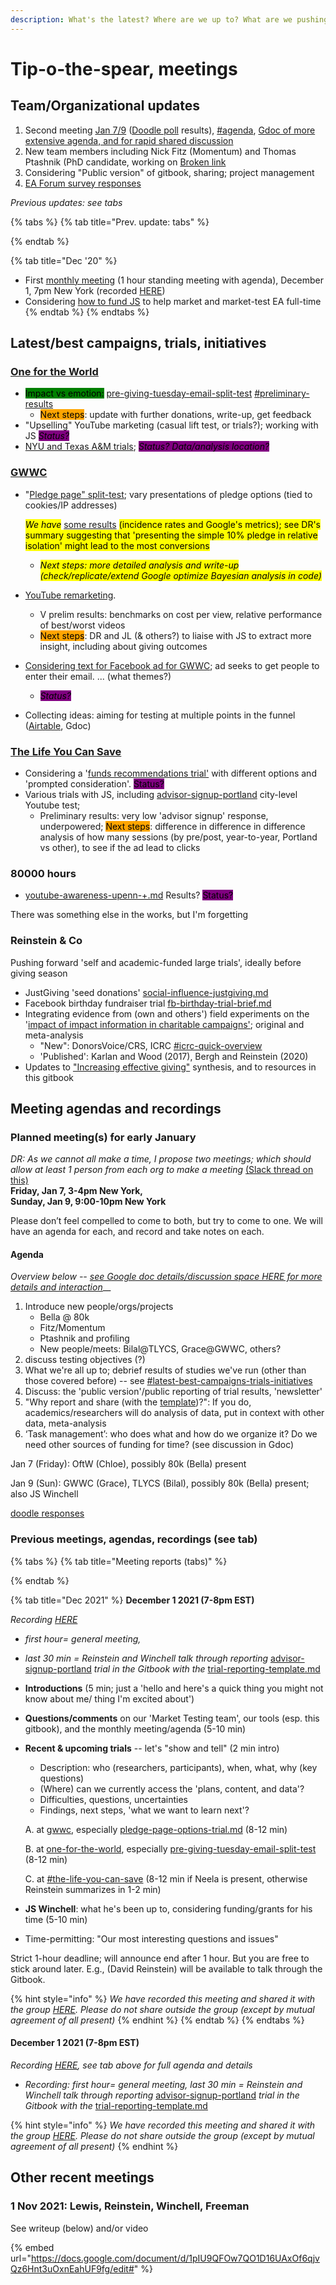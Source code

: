 ```yaml
---
description: What's the latest? Where are we up to? What are we pushing on now?
---
```


# Tip-o-the-spear, meetings

## Team/Organizational updates

1. Second meeting [Jan 7/9](tip-o-the-spear.md#planned-meeting-s-for-early-january) ([Doodle poll](https://doodle.com/poll/zbkiiikfia99bbtc) results), [#agenda](tip-o-the-spear.md#agenda "mention"), [Gdoc of more extensive agenda, and for rapid shared discussion](https://docs.google.com/document/d/1WCvQq7HEHDzJ\_DcvejzM9Y67hFr9UHYaBXVY260Dlj4/edit#)
2. New team members including Nick Fitz (Momentum) and Thomas Ptashnik (PhD candidate, working on [Broken link](broken-reference "mention")&#x20;
3. Considering "Public version" of gitbook, sharing; project management
4. [EA Forum survey responses](https://airtable.com/shrzLOHLVfB2hW7TV)



_Previous updates: see tabs_

{% tabs %}
{% tab title="Prev. update: tabs" %}

{% endtab %}

{% tab title="Dec '20" %}


* First [monthly meeting](https://docs.google.com/document/d/1pIU9QFOw7QO1D16UAxOf6qjvQz6Hnt3uOxnEahUF9fg/edit#heading=h.31ssdq6stkkt) (1 hour standing meeting with agenda), December 1, 7pm New York (recorded [HERE](tip-o-the-spear.md#team-organizational-updates))
* Considering [how to fund JS](https://docs.google.com/document/d/1pIU9QFOw7QO1D16UAxOf6qjvQz6Hnt3uOxnEahUF9fg/edit#heading=h.31ssdq6stkkt) to help market and market-test EA full-time
{% endtab %}
{% endtabs %}

## Latest/best campaigns, trials, initiatives

### [One for the World](tip-o-the-spear.md#oftw)

* <mark style="background-color:green;">Impact vs emotion:</mark> [pre-giving-tuesday-email-split-test](contexts-and-environments-for-testing/one-for-the-world/pre-giving-tuesday-email-split-test/ "mention") [#preliminary-results](contexts-and-environments-for-testing/one-for-the-world/pre-giving-tuesday-email-split-test/#preliminary-results "mention")
  * <mark style="background-color:orange;">Next steps</mark>: update with further donations, write-up, get feedback
* "Upselling" YouTube marketing (casual lift test, or trials?); working with JS _<mark style="background-color:purple;">Status?</mark>_
* [NYU and Texas A\&M trials](contexts-and-environments-for-testing/one-for-the-world/#ongoing-completed-experiments); _<mark style="background-color:purple;">Status? Data/analysis location?</mark>_

### [GWWC](tip-o-the-spear.md#gwwc)

*   "[Pledge page" split-test](contexts-and-environments-for-testing/gwwc/pledge-page-options-trial.md#general-idea-main-hypothesis); vary presentations of pledge options (tied to cookies/IP addresses)

    _<mark style="background-color:yellow;">We have</mark>_ [some results](contexts-and-environments-for-testing/gwwc/pledge-page-options-trial.md#ex-post-reporting-results-brief) <mark style="background-color:yellow;">(incidence rates and Google's metrics); see DR's summary suggesting that 'presenting the simple 10% pledge in relative isolation' might lead to the most conversions</mark>

    * _<mark style="background-color:yellow;">Next steps: more detailed analysis and write-up (check/replicate/extend Google optimize Bayesian analysis in code)</mark>_
* [YouTube remarketing](contexts-and-environments-for-testing/gwwc/youtube-remarketing.md).&#x20;
  * V prelim results: benchmarks on cost per view, relative performance of best/worst videos &#x20;
  * <mark style="background-color:orange;">Next steps</mark>: DR and JL (& others?) to liaise with JS to extract more insight, including about giving outcomes
* [Considering text for Facebook ad for GWWC](contexts-and-environments-for-testing/gwwc/facebook-ads-gwwc.md); ad seeks to get people to enter their email. ... (what themes?)
  * _<mark style="background-color:purple;">Status?</mark>_
* Collecting ideas: aiming for testing at multiple points in the funnel ([Airtable](https://airtable.com/shrUGJuhyxrKGMEUm), Gdoc)



### [The Life You Can Save](contexts-and-environments-for-testing/tlycs/)

* Considering a '[funds recommendations trial'](contexts-and-environments-for-testing/tlycs/funds-recommendations-trial.md) with different options and 'prompted consideration'. <mark style="background-color:purple;">Status?</mark>
* Various trials with JS, including [advisor-signup-portland](contexts-and-environments-for-testing/tlycs/advisor-signup-portland/ "mention") city-level Youtube test;&#x20;
  * Preliminary results: very low 'advisor signup' response, underpowered; <mark style="background-color:orange;">Next steps</mark>: difference  in difference in difference analysis of how many sessions (by pre/post, year-to-year, Portland vs other), to see if the ad lead to clicks

### 80000 hours

* [youtube-awareness-upenn-+.md](contexts-and-environments-for-testing/80000-hours/youtube-awareness-upenn-+.md "mention") Results? <mark style="background-color:purple;">Status?</mark>

There was something else in the works, but I'm forgetting



### Reinstein & Co

Pushing forward 'self and academic-funded large trials', ideally before giving season

* JustGiving 'seed donations' [social-influence-justgiving.md](contexts-and-environments-for-testing/charities-fundraisers-and-impact-information/social-influence-justgiving.md "mention")
* Facebook birthday fundraiser trial [fb-birthday-trial-brief.md](contexts-and-environments-for-testing/charities-fundraisers-and-impact-information/fb-birthday-trial-brief.md "mention")
* Integrating evidence from (own and others') field experiments on the '[impact of impact information in charitable campaigns'](https://daaronr.github.io/dualprocess/index.html); original and meta-analysis
  * "New": DonorsVoice/CRS, ICRC [#icrc-quick-overview](contexts-and-environments-for-testing/charities-fundraisers-and-impact-information/icrc-quick-overview-+.md#icrc-quick-overview "mention")
  * 'Published': Karlan and Wood (2017), Bergh and Reinstein (2020)
* Updates to ["Increasing effective giving"](https://daaronr.github.io/ea\_giving\_barriers/index.html) synthesis, and to resources in this gitbook

## Meeting agendas and recordings

### Planned meeting(s) for early January

_DR: As we cannot all make a time, I propose two meetings; which should allow at least 1 person from each org to make a meeting_  [(Slack thread on this)](https://givingexperiments.slack.com/archives/C0298MCQK4G/p1640277221038700)\
**Friday, Jan 7, 3-4pm New York,**\
**Sunday, Jan 9, 9:00-10pm New York**

Please don’t feel compelled to come to both, but try to come to one. We will have an agenda for each, and record and take notes on each.

#### **Agenda**

_Overview below --_ [_see Google doc details/discussion space HERE for more details and interaction_](https://docs.google.com/document/d/1WCvQq7HEHDzJ\_DcvejzM9Y67hFr9UHYaBXVY260Dlj4/edit?usp=sharing)__

1. Introduce new people/orgs/projects
   * Bella @ 80k
   * Fitz/Momentum
   * Ptashnik and profiling
   * New people/meets: Bilal@TLYCS, Grace@GWWC, others?&#x20;
2. discuss testing objectives (?)
3. What we're all up to; debrief results of studies we've run (other than those covered before) -- see [#latest-best-campaigns-trials-initiatives](tip-o-the-spear.md#latest-best-campaigns-trials-initiatives "mention")
4. Discuss: the 'public version'/public reporting of trial results, 'newsletter'
5. "Why report and share (with the [template](contexts-and-environments-for-testing/trial-reporting-template.md))?": If you do, academics/researchers will do analysis of data, put in context with other data, meta-analysis&#x20;
6. ‘Task management’: who does what and how do we organize it? Do we need other sources of funding for time? (see discussion in Gdoc)



Jan 7 (Friday): OftW (Chloe), possibly 80k (Bella) present

Jan 9 (Sun): GWWC (Grace), TLYCS (Bilal), possibly 80k (Bella) present; also JS Winchell

[doodle responses](https://doodle.com/poll/zbkiiikfia99bbtc)



### Previous meetings, agendas, recordings (see tab)

{% tabs %}
{% tab title="Meeting reports (tabs)" %}

{% endtab %}

{% tab title="Dec 2021" %}
**December 1 2021 (7-8pm EST)**

_Recording_ [_HERE_](https://nyu.zoom.us/rec/play/oOSebxTekP2NKhwfp2lk7bYspJR-CKCKd2SWWGmIl4Duxb-FI7hbHH7b9zf0Hn5Lin4CgbrziQmxm6cH.M\_-mpf5f1RqdllRG?continueMode=true&\_x\_zm\_rtaid=zhs6-QiBQMuTGxPiJh9ukg.1639069687216.0f026a7e1b647b6691cfacf39a2f9b56&\_x\_zm\_rhtaid=15)

* _first hour= general meeting,_
* _last 30 min = Reinstein and Winchell talk through reporting_ [advisor-signup-portland](contexts-and-environments-for-testing/tlycs/advisor-signup-portland/ "mention") _trial in the Gitbook with the_ [trial-reporting-template.md](contexts-and-environments-for-testing/trial-reporting-template.md "mention")
* **Introductions** (5 min; just a 'hello and here's a quick thing you might not know about me/ thing I'm excited about')
* **Questions/comments** on our 'Market Testing team', our tools (esp. this gitbook), and the monthly meeting/agenda (5-10 min)
*   **Recent & upcoming trials** -- let's "show and tell" (2 min intro)

    * Description: who (researchers, participants), when, what, why (key questions)
    * (Where) can we currently access the 'plans, content, and data'?
    * Difficulties, questions, uncertainties
    * Findings, next steps, 'what we want to learn next'?

    A. at [gwwc](contexts-and-environments-for-testing/gwwc/ "mention"), especially [pledge-page-options-trial.md](contexts-and-environments-for-testing/gwwc/pledge-page-options-trial.md "mention") (8-12 min)

    B. at [one-for-the-world](contexts-and-environments-for-testing/one-for-the-world/ "mention"), especially [pre-giving-tuesday-email-split-test](contexts-and-environments-for-testing/one-for-the-world/pre-giving-tuesday-email-split-test/ "mention") (8-12 min)

    C. at [#the-life-you-can-save](tip-o-the-spear.md#the-life-you-can-save "mention") (8-12 min if Neela is present, otherwise Reinstein summarizes in 1-2 min)
* **JS Winchell**: what he's been up to, considering funding/grants for his time (5-10 min)
* Time-permitting: "Our most interesting questions and issues"

Strict 1-hour deadline; will announce end after 1 hour. But you are free to stick around later. E.g., (David Reinstein) will be available to talk through the Gitbook.

{% hint style="info" %}
_We have recorded this meeting and shared it with the group_ [_HERE_](https://nyu.zoom.us/rec/play/oOSebxTekP2NKhwfp2lk7bYspJR-CKCKd2SWWGmIl4Duxb-FI7hbHH7b9zf0Hn5Lin4CgbrziQmxm6cH.M\_-mpf5f1RqdllRG?continueMode=true&\_x\_zm\_rtaid=zhs6-QiBQMuTGxPiJh9ukg.1639069687216.0f026a7e1b647b6691cfacf39a2f9b56&\_x\_zm\_rhtaid=15)_. Please do not share outside the group (except by mutual agreement of all present)_
{% endhint %}
{% endtab %}
{% endtabs %}

#### December 1 2021 (7-8pm EST)

_Recording_ [_HERE_](https://nyu.zoom.us/rec/play/oOSebxTekP2NKhwfp2lk7bYspJR-CKCKd2SWWGmIl4Duxb-FI7hbHH7b9zf0Hn5Lin4CgbrziQmxm6cH.M\_-mpf5f1RqdllRG?continueMode=true&\_x\_zm\_rtaid=zhs6-QiBQMuTGxPiJh9ukg.1639069687216.0f026a7e1b647b6691cfacf39a2f9b56&\_x\_zm\_rhtaid=15)_, see tab above for full agenda and details_&#x20;

* _Recording: first hour= general meeting, last 30 min = Reinstein and Winchell talk through reporting_ [advisor-signup-portland](contexts-and-environments-for-testing/tlycs/advisor-signup-portland/ "mention") _trial in the Gitbook with the_ [trial-reporting-template.md](contexts-and-environments-for-testing/trial-reporting-template.md "mention")

{% hint style="info" %}
_We have recorded this meeting and shared it with the group_ [_HERE_](https://nyu.zoom.us/rec/play/oOSebxTekP2NKhwfp2lk7bYspJR-CKCKd2SWWGmIl4Duxb-FI7hbHH7b9zf0Hn5Lin4CgbrziQmxm6cH.M\_-mpf5f1RqdllRG?continueMode=true&\_x\_zm\_rtaid=zhs6-QiBQMuTGxPiJh9ukg.1639069687216.0f026a7e1b647b6691cfacf39a2f9b56&\_x\_zm\_rhtaid=15)_. Please do not share outside the group (except by mutual agreement of all present)_
{% endhint %}



## Other recent meetings

### 1 Nov 2021: Lewis, Reinstein, Winchell, Freeman

See writeup (below) and/or video

{% embed url="https://docs.google.com/document/d/1pIU9QFOw7QO1D16UAxOf6qjvQz6Hnt3uOxnEahUF9fg/edit#" %}
